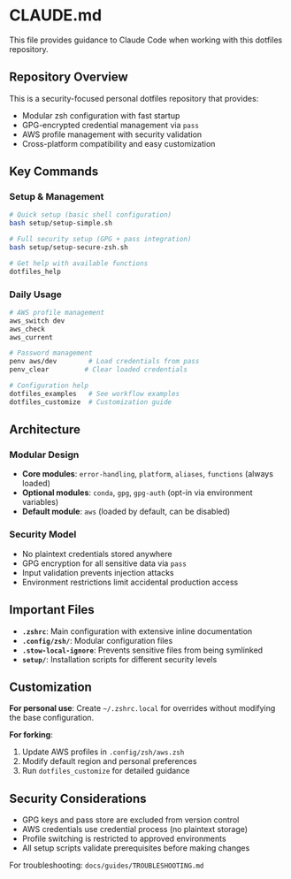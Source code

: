 # CLAUDE.md

This file provides guidance to Claude Code when working with this dotfiles repository.

## Repository Overview

This is a security-focused personal dotfiles repository that provides:
- Modular zsh configuration with fast startup
- GPG-encrypted credential management via `pass`
- AWS profile management with security validation
- Cross-platform compatibility and easy customization

## Key Commands

### Setup & Management
```bash
# Quick setup (basic shell configuration)
bash setup/setup-simple.sh

# Full security setup (GPG + pass integration)  
bash setup/setup-secure-zsh.sh

# Get help with available functions
dotfiles_help
```

### Daily Usage
```bash
# AWS profile management
aws_switch dev
aws_check
aws_current

# Password management
penv aws/dev        # Load credentials from pass
penv_clear         # Clear loaded credentials

# Configuration help
dotfiles_examples   # See workflow examples
dotfiles_customize  # Customization guide
```

## Architecture

### Modular Design
- **Core modules**: `error-handling`, `platform`, `aliases`, `functions` (always loaded)
- **Optional modules**: `conda`, `gpg`, `gpg-auth` (opt-in via environment variables)  
- **Default module**: `aws` (loaded by default, can be disabled)

### Security Model
- No plaintext credentials stored anywhere
- GPG encryption for all sensitive data via `pass`
- Input validation prevents injection attacks
- Environment restrictions limit accidental production access

## Important Files

- **`.zshrc`**: Main configuration with extensive inline documentation
- **`.config/zsh/`**: Modular configuration files
- **`.stow-local-ignore`**: Prevents sensitive files from being symlinked
- **`setup/`**: Installation scripts for different security levels

## Customization

**For personal use**: Create `~/.zshrc.local` for overrides without modifying the base configuration.

**For forking**: 
1. Update AWS profiles in `.config/zsh/aws.zsh`
2. Modify default region and personal preferences
3. Run `dotfiles_customize` for detailed guidance

## Security Considerations

- GPG keys and pass store are excluded from version control
- AWS credentials use credential process (no plaintext storage)
- Profile switching is restricted to approved environments
- All setup scripts validate prerequisites before making changes

For troubleshooting: `docs/guides/TROUBLESHOOTING.md`